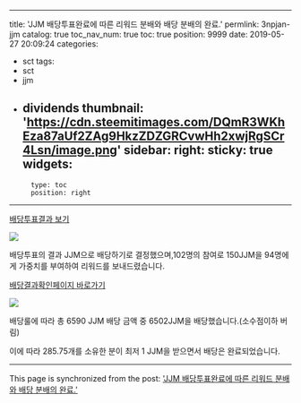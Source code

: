 
---
title: 'JJM 배당투표완료에 따른 리워드 분배와 배당 분배의 완료.'
permlink: 3npjan-jjm
catalog: true
toc_nav_num: true
toc: true
position: 9999
date: 2019-05-27 20:09:24
categories:
- sct
tags:
- sct
- jjm
- dividends
thumbnail: 'https://cdn.steemitimages.com/DQmR3WKhEza87aUf2ZAg9HkzZDZGRCvwHh2xwjRgSCr4Lsn/image.png'
sidebar:
    right:
        sticky: true
widgets:
    -
        type: toc
        position: right
---


[배당투표결과 보기](https://tool.steem.world/JJM/Detail?id=10)

![](https://cdn.steemitimages.com/DQmR3WKhEza87aUf2ZAg9HkzZDZGRCvwHh2xwjRgSCr4Lsn/image.png)


배당투표의 결과 JJM으로 배당하기로 결정했으며,102명의 참여로 150JJM을 94명에게 가중치를 부여하여 리워드를 보내드렸습니다. 


[배당결과확인페이지 바로가기](https://tool.steem.world/JJM/TransferDetail?id=8)

![](https://cdn.steemitimages.com/DQmeV1FTxpHxbTU3xLnDZnfPUQPd48EFXjTdLaxrjCvix1o/image.png)

배당룰에 따라 총 6590 JJM 배당 금액 중 6502JJM을 배당했습니다.(소수점이하 버림)

이에 따라 285.75개를 소유한 분이 최저 1 JJM을 받으면서 배당은 완료되었습니다.

- - -

This page is synchronized from the post: ['JJM 배당투표완료에 따른 리워드 분배와 배당 분배의 완료.'](https://steemit.com/@virus707/3npjan-jjm)
